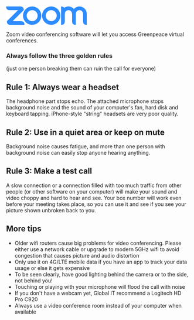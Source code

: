 ![Zoom video conferencing software](zoom_logo.png "Zoom video conferencing software")

Zoom video conferencing software will let you access Greenpeace virtual conferences.

### Always follow the three golden rules
(just one person breaking them can ruin the call for everyone)

## Rule 1: Always wear a headset
The headphone part stops echo. The attached microphone stops background noise and the sound of your computer's fan, hard disk and keyboard tapping. iPhone-style "string" headsets are very poor quality.

## Rule 2: Use in a quiet area or keep on mute
Background noise causes fatigue, and more than one person with background noise can easily stop anyone hearing anything.

## Rule 3: Make a test call
A slow connection or a connection filled with too much traffic from other people (or other software on your computer) will make your sound and video choppy and hard to hear and see. Your box number will work even before your meeting takes place, so you can use it and see if you see your picture shown unbroken back to you.

## More tips
* Older wifi routers cause big problems for video conferencing. Please either use a network cable
or upgrade to modern 5GHz wifi to avoid congestion that causes picture and audio distortion
* Only use it on 4G/LTE mobile data if you have an app to track your data usage or else it gets expensive
* To be seen clearly, have good lighting behind the camera or to the side, not behind you!
* Touching or playing with your microphone will flood the call with noise
* If you don't have a webcam yet, Global IT recommend a Logitech HD Pro C920
* Always use a video conference room instead of your computer when available
